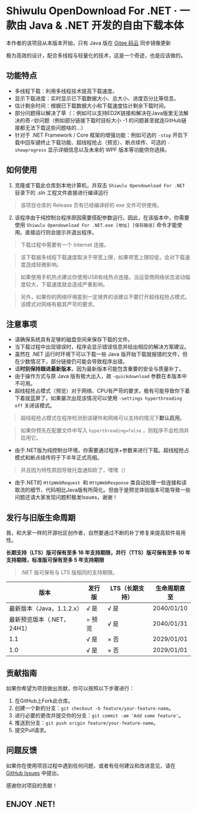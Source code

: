 # Shiwulu OpenDownload For .NET · 一款由 Java & .NET 开发的自由下载本体

本作者的该项目从本版本开始，只有 Java 版在 [Gitee 码云](https://gitee.com/Lavalive/Shiwulu-OpenDownload) 同步镜像更新

极为高效的设计，配合多线程与轻量化的技术，这是一个奇迹，也是应该做的。

## 功能特点

- 多线程下载：利用多线程技术提高下载速度。
- 显示下载进度：实时显示已下载数据大小、总大小、进度百分比等信息。
- 估计剩余时间：根据已下载数据大小和下载速度估计剩余下载时间。
- 部分问题得以解决了草（：例如可以支持ED2K链接和解决在Java版里无法解决的奇♂妙问题（例如部分链接下载时目标大小 -1 的问题甚至就连GitHub链接都无法下载这些问题啥的...）
- 针对于 .NET Framework / Core 框架的增强功能：例如可选的 `-stop` 开启下载中回车键终止下载功能、超线程抢占（预览）、断点续传、可选的 `-showprogress` 显示详细信息以及未来的 WPF 版本等功能供你选择。

## 如何使用

1. 克隆或下载此仓库到本地计算机，并双击 `Shiwulu Opendownload For .NET` 目录下的 .sln 工程文件直接进行编译运行

> 该项目仓库的 Release 页有已经编译好的 exe 文件可供使用。

2. 该程序由于纯控制台程序原因需要搭配参数运行。因此，在该版本中，你需要使用 `Shiwulu Opendownload For .NET.exe [地址] [保存路径]` 命令才能使用。直接运行则会提示并退出程序。

> 下载过程中需要有一个 Internet 连接。

> 该下载器多线程下载速度取决于带宽上限，如果带宽上限较低，会对下载速度造成轻微影响。

> 如果使用手机热点建议你使用USB有线热点连接。当运营商网络状态波动幅度较大，下载速度就会造成严重影响。

> 另外，如果你的网络环境差到一定境界的话建议不要打开超线程抢占模式。该模式对网络有极其严苛的要求。

## 注意事项

- 请确保系统具有足够的磁盘空间来保存下载的文件。
- 当下载过程中出现错误时，程序会显示错误信息并给出相应的解决方案建议。
- 虽然在 .NET 运行时环境下可以下载一些 Java 版开始下载就报错的文件，但在少数情况下，部分链接仍可能会导致程序出错。
- 请**时刻保持跟进最新版本**，因为最新版本可能包含重要的安全与质量补丁。
- 由于操作方式与原 Java 版有极大出入，故 `-quickdownload` 参数在本版本中不可用。
- 超线程抢占模式（预览）对于网络、CPU有严苛的要求，极有可能导致你下着下着就蓝屏了。如果屡次出现该情况可以使用 `-settings hyperthreading off` 关闭该模式。

> 超线程抢占模式在程序检测到该硬件和网络可以支持的情况下**默认启用**。

> 如果你预先在配置文件中写入 `hyperthreading=false` ，则程序不会检测并启用它。

- 由于.NET版为纯控制台环境，你需要通过程序+参数来进行下载。超线程抢占模式和断点续传将于下半年正式亮相。

> 并且因为特性原因导致托盘通知砍了，嘿嘿（）

- 由于.NET的 `HttpWebRequest `和 `HttpWebResponse` 类自动处理一些连接和读取流的细节，代码相比Java版有所简化。但由于是预览体验版本可能导致一些问题还请大家发现问题积极发Issues，谢谢！

## 发行与旧版生命周期

我，和大家一样的开源社区创作者，自然要通过不断的补丁修复来提高软件易用性。

**长期支持（LTS）版可保有至多 16 年支持期限，并行（TTS）版可保有至多 10 年支持期限，标准版可保有至多 5 年支持期限**

> .NET 版可保有与 LTS 版相同的支持期限。

| 版本                       | 发行版 | LTS（长期支持） | 生命周期直至 |
| -------------------------- | ------ | --------------- | ------------ |
| 最新版本（Java，1.1.2.x）  | √ 是  | √ 是           | 2040/01/10   |
| 最新预览版本（.NET，24H1） | = 预览 | √ 是           | 2040/01/31   |
| 1.1                        | √ 是  | × 否           | 2029/01/01   |
| 1.0                        | √ 是  | × 否           | 2029/01/01   |

## 贡献指南

如果你希望为项目做出贡献，你可以按照以下步骤进行：

1. 在GitHub上Fork此仓库。
2. 创建一个新的分支：`git checkout -b feature/your-feature-name`。
3. 进行必要的更改并提交你的分支：`git commit -am 'Add some feature'`。
4. 推送到分支：`git push origin feature/your-feature-name`。
5. 提交Pull请求。

## 问题反馈

如果你在使用项目过程中遇到任何问题，或者有任何建议和改进意见，请在 [GitHub Issues](https://github.com/Lavaver/Shiwulu-OpenDownload/issues) 中提出。

感谢你对项目的贡献！

## ENJOY .NET!

